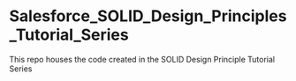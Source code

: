 # Salesforce_SOLID_Design_Principles_Tutorial_Series
This repo houses the code created in the SOLID Design Principle Tutorial Series
